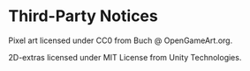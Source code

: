 # Third-Party Notices

Pixel art licensed under CC0 from Buch @ OpenGameArt.org.

2D-extras licensed under MIT License from Unity Technologies.